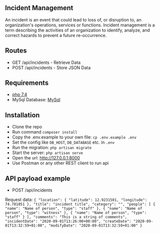 ## Incident Management

An incident is an event that could lead to loss of, or disruption to, an organization's operations, services or functions. Incident management is a term describing the activities of an organization to identify, analyze, and correct hazards to prevent a future re-occurrence.

## Routes
- GET /api/incidents - Retrieve Data
- POST /api/incidents - Store JSON Data

## Requirements

- [php 7.4](https://www.php.net/)
- MySql Database: [MySql](https://www.mysql.com)

## Installation

- Clone the repo
- Run command `composer install`
- Copy the .env.example to your own file: `cp .env.example .env`
- Set the config like `DB_HOST`, `DB_DATABASE` etc. in `.env`
- Run the migration: `php artisan migrate`
- Start the server: `php artisan serve`
- Open the url: <http://127.0.0.1:8000>
- Use Postman or any other REST client to run api

## API payload example
- POST /api/incidents

Request data: 
`{
   "location": {
     "latitude": 12.9231501,
     "longitude": 74.781851
   },
   "title": "incident title",
   "category": "",
   "people": [
     {
       "name": "Name of person",
       "type": "staff"
     },
     {
       "name": "Name of person",
       "type": "witness"
     },
     {
       "name": "Name of person",
       "type": "staff"
     }
   ],
   "comments": "This is a string of comments",
   "incidentDate": "2020-09-01T13:26:00+00:00",
   "createDate": "2020-09-01T13:32:59+01:00",
   "modifyDate": "2020-09-01T13:32:59+01:00"
 }`
